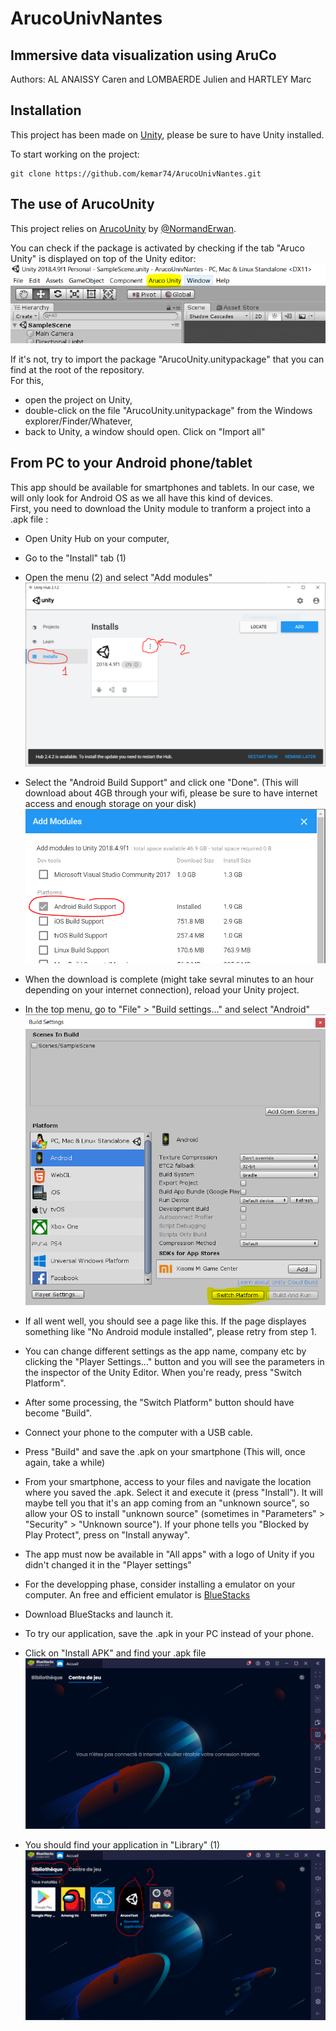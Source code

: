 # ArucoUnivNantes
## Immersive data visualization using AruCo
Authors: AL ANAISSY Caren and LOMBAERDE Julien and HARTLEY Marc

## Installation
This project has been made on [Unity](https://unity.com/), please be sure to have Unity installed.  

To start working on the project:
```console
git clone https://github.com/kemar74/ArucoUnivNantes.git
```

## The use of ArucoUnity
This project relies on [ArucoUnity](https://github.com/NormandErwan/ArucoUnity) by [@NormandErwan](https://github.com/NormandErwan/).  

You can check if the package is activated by checking if the tab "Aruco Unity" is displayed on top of the Unity editor:
![AruCo Unity tab](https://raw.githubusercontent.com/kemar74/arucoUnivNantes/main/readmeImgs/check_for_package.PNG)

If it's not, try to import the package "ArucoUnity.unitypackage" that you can find at the root of the repository.  
For this, 
- open the project on Unity,
- double-click on the file "ArucoUnity.unitypackage" from the Windows explorer/Finder/Whatever,
- back to Unity, a window should open. Click on "Import all"


## From PC to your Android phone/tablet
This app should be available for smartphones and tablets. In our case, we will only look for Android OS as we all have this kind of devices.  
First, you need to download the Unity module to tranform a project into a .apk file :
- Open Unity Hub on your computer,
- Go to the "Install" tab (1)
- Open the menu (2) and select "Add modules"  
![Unity Hub Install](https://raw.githubusercontent.com/kemar74/arucoUnivNantes/main/readmeImgs/Unity_Hub_Install_1.PNG)
- Select the "Android Build Support" and click one "Done". (This will download about 4GB through your wifi, please be sure to have internet access and enough storage on your disk)  
![Unity Hub Install, selecting "Android Build Support"](https://raw.githubusercontent.com/kemar74/arucoUnivNantes/main/readmeImgs/Unity_Hub_Install_2.PNG)
- When the download is complete (might take sevral minutes to an hour depending on your internet connection), reload your Unity project.
- In the top menu, go to "File" > "Build settings..." and select "Android"  
![Build settings window](https://raw.githubusercontent.com/kemar74/arucoUnivNantes/main/readmeImgs/build_settings.PNG)
- If all went well, you should see a page like this. If the page displayes something like "No Android module installed", please retry from step 1.
- You can change different settings as the app name, company etc by clicking the "Player Settings..." button and you will see the parameters in the inspector of the Unity Editor. When you're ready, press "Switch Platform".
- After some processing, the "Switch Platform" button should have become "Build".
- Connect your phone to the computer with a USB cable.
- Press "Build" and save the .apk on your smartphone (This will, once again, take a while)
- From your smartphone, access to your files and navigate the location where you saved the .apk. Select it and execute it (press "Install"). It will maybe tell you that it's an app coming from an "unknown source", so allow your OS to install "unknown source" (sometimes in "Parameters" > "Security" > "Unknown source"). If your phone tells you "Blocked by Play Protect", press on "Install anyway".
- The app must now be available in "All apps" with a logo of Unity if you didn't changed it in the "Player settings"

- For the developping phase, consider installing a emulator on your computer. An free and efficient emulator is [BlueStacks](https://www.bluestacks.com/fr/index.html)
- Download BlueStacks and launch it.
- To try our application, save the .apk in your PC instead of your phone.
- Click on "Install APK" and find your .apk file  
![Capture of BlueStacks](https://raw.githubusercontent.com/kemar74/arucoUnivNantes/main/readmeImgs/BlueStacks_1.PNG)
- You should find your application in "Library" (1)  
![Capture of BlueStacks](https://raw.githubusercontent.com/kemar74/arucoUnivNantes/main/readmeImgs/BlueStacks_2.PNG)